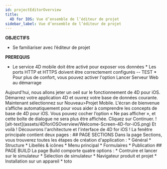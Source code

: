 ```yaml
---
id: projectEditorOverview
title:
  4D for IOS: Vue d’ensemble de l’éditeur de projet
sidebar_label: Vue d’ensemble de l’éditeur de projet
---
```



<div class = "objectives">
<b>OBJECTIFS</b>

* Se familiariser avec l’éditeur de projet
</div>

<div class = "prerequisites">
<b>PREREQUIS</b>

* Le service 4D mobile doit être activé pour exposer vos données * Les ports HTTP et HTTPS doivent être correctement configurés -- TEST * Pour plus de confort, vous pouvez activer l'option Lancer Serveur Web au démarrage </div> <div class = "pageStyle"> Aujourd'hui, nous allons jeter un oeil sur le fonctionnement de 4D pour iOS. Démarrez votre application 4D et ouvrez votre base de données courante. Maintenant sélectionnez sur Nouveau>Projet Mobile. L'écran de bienvenue s’affiche automatiquement pour vous aider à comprendre les concepts de base de 4D pour iOS. Vous pouvez cocher l’option « Ne pas afficher », et cette boîte de dialogue ne sera plus être affichée. Cliquez sur Continuer. !\[alt-text\](assets/4DforiOSOverview/Welcome-Screen-4D-for-iOS.png) Et voilà ! Découvrons l'architecture et l'interface de 4D for iOS ! La fenêtre principale contient deux pages : ## PAGE SECTIONS Dans la page Sections, vous trouverez toutes les étapes de création d'application : * Général * Structure * Libellés & icônes * Menu principal * Formulaires * Publication ## PAGE BUILD La page Build comporte quatre options : * Contruire et lancer sur le simulateur * Sélection de simulateur * Navigateur produit et projet * Installation sur un appareil * toto </div>